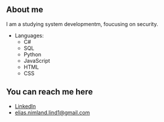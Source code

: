 ## About me
I am a studying system developmentm, foucusing on security.

- Languages:
  - C#
  - SQL
  - Python
  - JavaScript
  - HTML
  - CSS
    
## You can reach me here
  - [LinkedIn](https://www.linkedin.com/in/elias-nimland-lind/)
  - elias.nimland.lind1@gmail.com
